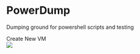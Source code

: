 # PowerDump
Dumping ground for powershell scripts and testing



Create New VM <br>
<a href="https://portal.azure.com/#create/Microsoft.Template/uri/https://raw.githubusercontent.com/KeeganWalsh/PowerDump/master/Azure/Templates/New-VMTemplate.json?_sm_au_=iVVrrW4RnZr4qwrR" target="_blank">
    <img src="http://azuredeploy.net/deploybutton.png"/>
</a>
